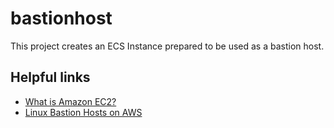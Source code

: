 # bastionhost

This project creates an ECS Instance prepared to be used as a bastion host.

## Helpful links

- [What is Amazon EC2?][1]
- [Linux Bastion Hosts on AWS][2]

[1]: https://docs.aws.amazon.com/AWSEC2/latest/UserGuide/concepts.html
[2]: https://aws.amazon.com/quickstart/architecture/linux-bastion/?nc1=h_ls